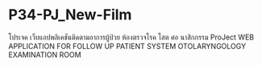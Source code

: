 # P34-PJ_New-Film
โปรเจค เว็บแอปพลิเคชันติดตามอาการผู้ป่วย ห้องตรวจโรค โสต ศอ นาสิกกรรม ProJect WEB APPLICATION FOR FOLLOW UP PATIENT SYSTEM  OTOLARYNGOLOGY EXAMINATION ROOM
